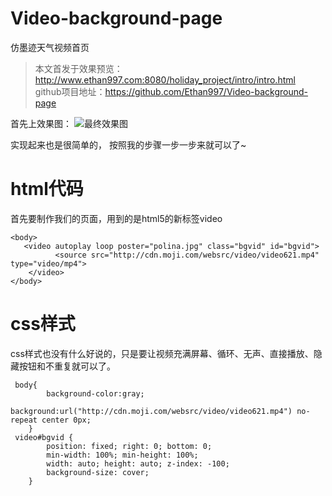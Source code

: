 # Video-background-page
仿墨迹天气视频首页
> 本文首发于效果预览：http://www.ethan997.com:8080/holiday_project/intro/intro.html<br/>
> github项目地址：https://github.com/Ethan997/Video-background-page
> 

首先上效果图：
![最终效果图](http://upload-images.jianshu.io/upload_images/6089846-bcb7d0951503c5d4.gif?imageMogr2/auto-orient/strip)
>

实现起来也是很简单的， 按照我的步骤一步一步来就可以了~
# html代码
首先要制作我们的页面，用到的是html5的新标签video
```
<body>
   <video autoplay loop poster="polina.jpg" class="bgvid" id="bgvid">
          <source src="http://cdn.moji.com/websrc/video/video621.mp4" type="video/mp4">
    </video>
</body>
```
# css样式
css样式也没有什么好说的，只是要让视频充满屏幕、循环、无声、直接播放、隐藏按钮和不重复就可以了。
```
 body{
        background-color:gray;
        background:url("http://cdn.moji.com/websrc/video/video621.mp4") no-repeat center 0px;
    }
 video#bgvid {
        position: fixed; right: 0; bottom: 0;
        min-width: 100%; min-height: 100%;
        width: auto; height: auto; z-index: -100;
        background-size: cover;
    }	
```
